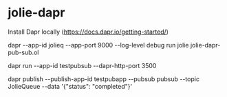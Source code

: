 # jolie-dapr

Install Dapr locally (https://docs.dapr.io/getting-started/)

dapr --app-id jolieq --app-port 9000 --log-level debug run jolie jolie-dapr-pub-sub.ol

dapr run --app-id testpubsub --dapr-http-port 3500 

dapr publish --publish-app-id testpubapp --pubsub pubsub --topic JolieQueue --data '{"status": "completed"}'
